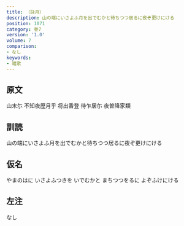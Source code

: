 ```yaml
---
title: （詠月）
description: 山の端にいさよふ月を出でむかと待ちつつ居るに夜ぞ更けにける
position: 1071
category: 巻7
version: '1.0'
volume: 7
comparison:
- なし
keywords:
- 雑歌
---
```


## 原文

山末尓 不知夜歴月乎 将出香登 待乍居尓 夜曽降家類

## 訓読

山の端にいさよふ月を出でむかと待ちつつ居るに夜ぞ更けにける

## 仮名

やまのはに いさよふつきを いでむかと まちつつをるに よぞふけにける

## 左注

なし
